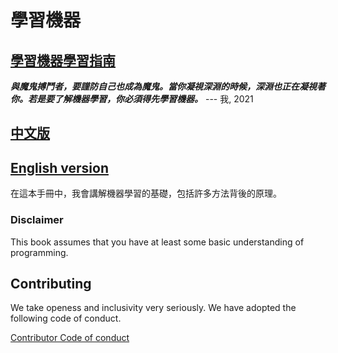 # 學習機器

## [學習機器學習指南](https://r3ntru3w4n9.github.io/learning-machine/zh)

_**與魔鬼搏鬥者，要謹防自己也成為魔鬼。當你凝視深淵的時候，深淵也正在凝視著你。若是要了解機器學習，你必須得先學習機器。**_
--- 我, 2021

## [中文版](./README.md)
## [English version](../README.md)

在這本手冊中，我會講解機器學習的基礎，包括許多方法背後的原理。

### Disclaimer

This book assumes that you have at least some basic understanding of programming.

## Contributing

We take openess and inclusivity very seriously. We have adopted the following code of conduct.

[Contributor Code of conduct](CONTRIBUTING.md)
